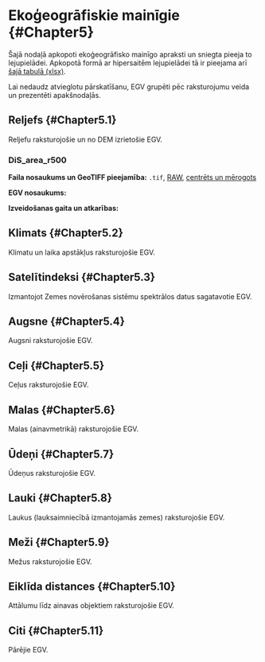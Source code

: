 # Ekoģeogrāfiskie mainīgie  {#Chapter5}

Šajā nodaļā apkopoti ekoģeogrāfisko mainīgo apraksti un sniegta pieeja to lejupielādei. Apkopotā formā ar hipersaitēm lejupielādei tā ir pieejama arī [šajā tabulā (xlsx)]().

Lai nedaudz atvieglotu pārskatīšanu, EGV grupēti pēc raksturojumu veida un prezentēti apakšnodaļās.

## Reljefs  {#Chapter5.1}

Reljefu raksturojošie un no DEM izrietošie EGV.

### DiS_area_r500

**Faila nosaukums un GeoTIFF pieejamība:** `.tif`, [RAW](), [centrēts un mērogots]()

**EGV nosaukums:**

**Izveidošanas gaita un atkarības:**





## Klimats  {#Chapter5.2}

Klimatu un laika apstākļus raksturojošie EGV.


## Satelītindeksi  {#Chapter5.3}

Izmantojot Zemes novērošanas sistēmu spektrālos datus sagatavotie EGV.


## Augsne  {#Chapter5.4}


Augsni raksturojošie EGV.


## Ceļi  {#Chapter5.5}

Ceļus raksturojošie EGV.




## Malas  {#Chapter5.6}


Malas (ainavmetrikā) raksturojošie EGV.



## Ūdeņi  {#Chapter5.7}

Ūdeņus raksturojošie EGV.


## Lauki  {#Chapter5.8}

Laukus (lauksaimniecībā izmantojamās zemes) raksturojošie EGV.


## Meži  {#Chapter5.9}

Mežus raksturojošie EGV.



## Eiklīda distances  {#Chapter5.10}


Attālumu līdz ainavas objektiem raksturojošie EGV.


## Citi  {#Chapter5.11}

Pārējie EGV.


